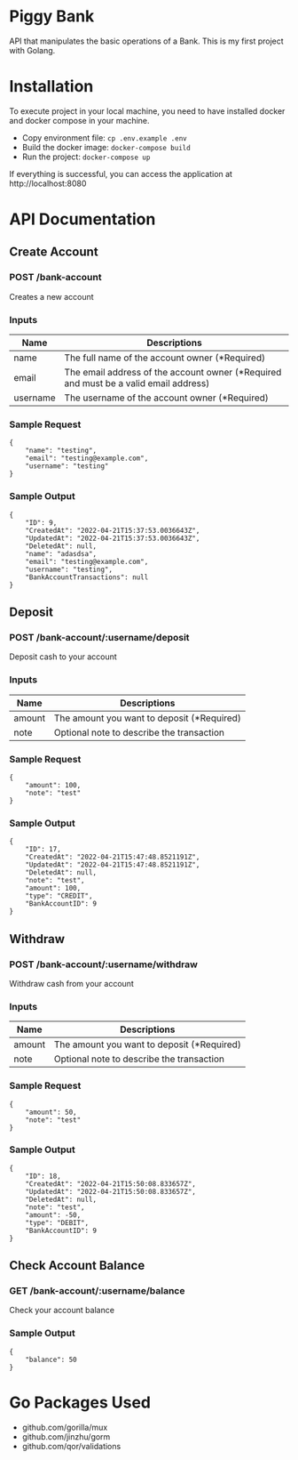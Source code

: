 # Piggy Bank

API that manipulates the basic operations of a Bank. This is my first project with Golang.

# Installation

To execute project in your local machine, you need to have installed docker and docker compose in your machine.

- Copy environment file: `cp .env.example .env`
- Build the docker image: `docker-compose build`
- Run the project: `docker-compose up`

If everything is successful, you can access the application at http://localhost:8080

# API Documentation

## Create Account

### POST /bank-account

Creates a new account

### Inputs

| Name     | Descriptions                                                                          |
| -------- | ------------------------------------------------------------------------------------- |
| name     | The full name of the account owner (\*Required)                                       |
| email    | The email address of the account owner (\*Required and must be a valid email address) |
| username | The username of the account owner (\*Required)                                        |

### Sample Request

```
{
    "name": "testing",
    "email": "testing@example.com",
    "username": "testing"
}
```

### Sample Output

```
{
    "ID": 9,
    "CreatedAt": "2022-04-21T15:37:53.0036643Z",
    "UpdatedAt": "2022-04-21T15:37:53.0036643Z",
    "DeletedAt": null,
    "name": "adasdsa",
    "email": "testing@example.com",
    "username": "testing",
    "BankAccountTransactions": null
}
```

## Deposit

### POST /bank-account/:username/deposit

Deposit cash to your account

### Inputs

| Name   | Descriptions                                |
| ------ | ------------------------------------------- |
| amount | The amount you want to deposit (\*Required) |
| note   | Optional note to describe the transaction   |

### Sample Request

```
{
    "amount": 100,
    "note": "test"
}
```

### Sample Output

```
{
    "ID": 17,
    "CreatedAt": "2022-04-21T15:47:48.8521191Z",
    "UpdatedAt": "2022-04-21T15:47:48.8521191Z",
    "DeletedAt": null,
    "note": "test",
    "amount": 100,
    "type": "CREDIT",
    "BankAccountID": 9
}
```

## Withdraw

### POST /bank-account/:username/withdraw

Withdraw cash from your account

### Inputs

| Name   | Descriptions                                |
| ------ | ------------------------------------------- |
| amount | The amount you want to deposit (\*Required) |
| note   | Optional note to describe the transaction   |

### Sample Request

```
{
    "amount": 50,
    "note": "test"
}
```

### Sample Output

```
{
    "ID": 18,
    "CreatedAt": "2022-04-21T15:50:08.833657Z",
    "UpdatedAt": "2022-04-21T15:50:08.833657Z",
    "DeletedAt": null,
    "note": "test",
    "amount": -50,
    "type": "DEBIT",
    "BankAccountID": 9
}
```

## Check Account Balance

### GET /bank-account/:username/balance

Check your account balance

### Sample Output

```
{
    "balance": 50
}
```

# Go Packages Used

- github.com/gorilla/mux
- github.com/jinzhu/gorm
- github.com/qor/validations
